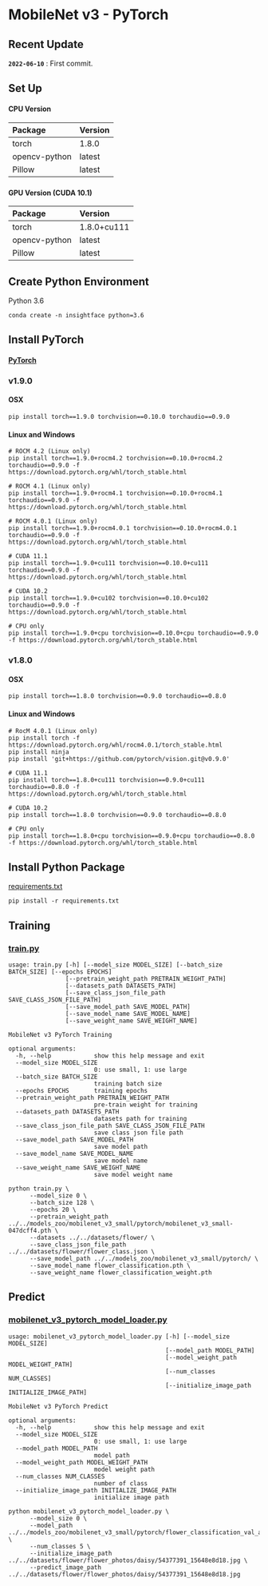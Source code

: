 
# MobileNet v3 - PyTorch

## Recent Update

**`2022-06-10`** : First commit.



## Set Up
#### CPU Version
| Package                   | Version       | 
| :---                      | :---          |
| torch                     | 1.8.0         |
| opencv-python             | latest        |
| Pillow                    | latest        |

###
#### GPU Version (CUDA 10.1)
| Package                   | Version       | 
| :---                      | :---          |
| torch                     | 1.8.0+cu111   |
| opencv-python             | latest        |
| Pillow                    | latest        |



##
## Create Python Environment
Python 3.6
```shell
conda create -n insightface python=3.6
```

##
## Install PyTorch
#### [PyTorch](https://pytorch.org/get-started/previous-versions/)
### v1.9.0
#### OSX
```shell
pip install torch==1.9.0 torchvision==0.10.0 torchaudio==0.9.0
```
#### Linux and Windows
```shell
# ROCM 4.2 (Linux only)
pip install torch==1.9.0+rocm4.2 torchvision==0.10.0+rocm4.2 torchaudio==0.9.0 -f https://download.pytorch.org/whl/torch_stable.html

# ROCM 4.1 (Linux only)
pip install torch==1.9.0+rocm4.1 torchvision==0.10.0+rocm4.1 torchaudio==0.9.0 -f https://download.pytorch.org/whl/torch_stable.html

# ROCM 4.0.1 (Linux only)
pip install torch==1.9.0+rocm4.0.1 torchvision==0.10.0+rocm4.0.1 torchaudio==0.9.0 -f https://download.pytorch.org/whl/torch_stable.html

# CUDA 11.1
pip install torch==1.9.0+cu111 torchvision==0.10.0+cu111 torchaudio==0.9.0 -f https://download.pytorch.org/whl/torch_stable.html

# CUDA 10.2
pip install torch==1.9.0+cu102 torchvision==0.10.0+cu102 torchaudio==0.9.0 -f https://download.pytorch.org/whl/torch_stable.html

# CPU only
pip install torch==1.9.0+cpu torchvision==0.10.0+cpu torchaudio==0.9.0 -f https://download.pytorch.org/whl/torch_stable.html
```

### v1.8.0
#### OSX
```shell
pip install torch==1.8.0 torchvision==0.9.0 torchaudio==0.8.0
```
#### Linux and Windows
```shell
# RocM 4.0.1 (Linux only)
pip install torch -f https://download.pytorch.org/whl/rocm4.0.1/torch_stable.html
pip install ninja
pip install 'git+https://github.com/pytorch/vision.git@v0.9.0'

# CUDA 11.1
pip install torch==1.8.0+cu111 torchvision==0.9.0+cu111 torchaudio==0.8.0 -f https://download.pytorch.org/whl/torch_stable.html

# CUDA 10.2
pip install torch==1.8.0 torchvision==0.9.0 torchaudio==0.8.0

# CPU only
pip install torch==1.8.0+cpu torchvision==0.9.0+cpu torchaudio==0.8.0 -f https://download.pytorch.org/whl/torch_stable.html
```


##
## Install Python Package
[requirements.txt](requirements.txt)
```shell
pip install -r requirements.txt
```


##
## Training
### [train.py](train.py)
```shell
usage: train.py [-h] [--model_size MODEL_SIZE] [--batch_size BATCH_SIZE] [--epochs EPOCHS]
                [--pretrain_weight_path PRETRAIN_WEIGHT_PATH]
                [--datasets_path DATASETS_PATH]
                [--save_class_json_file_path SAVE_CLASS_JSON_FILE_PATH]
                [--save_model_path SAVE_MODEL_PATH]
                [--save_model_name SAVE_MODEL_NAME]
                [--save_weight_name SAVE_WEIGHT_NAME]

MobileNet v3 PyTorch Training

optional arguments:
  -h, --help            show this help message and exit
  --model_size MODEL_SIZE
                        0: use small, 1: use large
  --batch_size BATCH_SIZE
                        training batch size
  --epochs EPOCHS       training epochs
  --pretrain_weight_path PRETRAIN_WEIGHT_PATH
                        pre-train weight for training
  --datasets_path DATASETS_PATH
                        datasets path for training
  --save_class_json_file_path SAVE_CLASS_JSON_FILE_PATH
                        save class json file path
  --save_model_path SAVE_MODEL_PATH
                        save model path
  --save_model_name SAVE_MODEL_NAME
                        save model name
  --save_weight_name SAVE_WEIGHT_NAME
                        save model weight name
```
```shell
python train.py \
      --model_size 0 \
      --batch_size 128 \
      --epochs 20 \
      --pretrain_weight_path ../../models_zoo/mobilenet_v3_small/pytorch/mobilenet_v3_small-047dcff4.pth \
      --datasets ../../datasets/flower/ \
      --save_class_json_file_path ../../datasets/flower/flower_class.json \
      --save_model_path ../../models_zoo/mobilenet_v3_small/pytorch/ \
      --save_model_name flower_classification.pth \
      --save_weight_name flower_classification_weight.pth
```


##
## Predict
### [mobilenet_v3_pytorch_model_loader.py](../../tools/model_loader/mobilenet_v3_pytorch_model_loader.py)
```shell
usage: mobilenet_v3_pytorch_model_loader.py [-h] [--model_size MODEL_SIZE]
                                            [--model_path MODEL_PATH]
                                            [--model_weight_path MODEL_WEIGHT_PATH]
                                            [--num_classes NUM_CLASSES]
                                            [--initialize_image_path INITIALIZE_IMAGE_PATH]

MobileNet v3 PyTorch Predict

optional arguments:
  -h, --help            show this help message and exit
  --model_size MODEL_SIZE
                        0: use small, 1: use large
  --model_path MODEL_PATH
                        model path
  --model_weight_path MODEL_WEIGHT_PATH
                        model weight path
  --num_classes NUM_CLASSES
                        number of class
  --initialize_image_path INITIALIZE_IMAGE_PATH
                        initialize image path
```
```shell
python mobilenet_v3_pytorch_model_loader.py \
      --model_size 0 \
      --model_path ../../models_zoo/mobilenet_v3_small/pytorch/flower_classification_val_acc_0.8791208791208791.pth \
      --num_classes 5 \
      --initialize_image_path ../../datasets/flower/flower_photos/daisy/54377391_15648e8d18.jpg \
      --predict_image_path ../../datasets/flower/flower_photos/daisy/54377391_15648e8d18.jpg
```